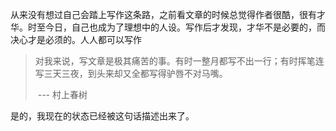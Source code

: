 从来没有想过自己会踏上写作这条路，之前看文章的时候总觉得作者很酷，很有才华。时至今日，自己也成为了理想中的人设。写作后才发现，才华不是必要的，而决心才是必须的。人人都可以写作



> 对我来说，写文章是极其痛苦的事。有时一整月都写不出一行；有时挥笔连写三天三夜，到头来却又全都写得驴唇不对马嘴。
>
> ​	--- 村上春树

是的，我现在的状态已经被这句话描述出来了。

